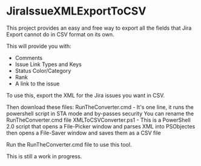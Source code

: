 # JiraIssueXMLExportToCSV
This project provides an easy and free way to export all the fields that Jira Export cannot do in CSV format on its own. 

This will provide you with:
    <ul>
    <li>Comments</li>
    <li>Issue Link Types and Keys</li>
    <li>Status Color/Category</li>
    <li>Rank</li>
    <li>A link to the issue</li>
    </ul>

To use this, export the XML for the Jira issues you want in CSV.

Then download these files:
    RunTheConverter.cmd - It's one line, it runs the powershell script in STA mode and by-passes security
                          You can rename the RunTheConverter.cmd file
    XMLToCSVConverter.ps1 - This is a PowerShell 2.0 script that opens a File-Picker window and parses XML
                          into PSObjectes then opens a File-Saver window and saves them as a CSV file

Run the RunTheConverter.cmd file to use this tool.


This is still a work in progress.
